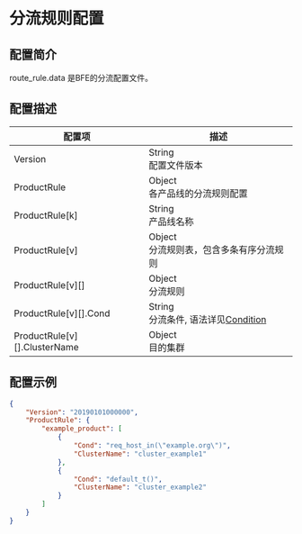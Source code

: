 # 分流规则配置

## 配置简介

route_rule.data 是BFE的分流配置文件。

## 配置描述

| 配置项                       | 描述                                                       |
| ---------------------------- | ---------------------------------------------------------- |
| Version                      | String<br>配置文件版本                                     |
| ProductRule                  | Object<br>各产品线的分流规则配置                           |
| ProductRule[k]               | String<br>产品线名称                                       |
| ProductRule[v]               | Object<br>分流规则表，包含多条有序分流规则                 |
| ProductRule[v][]             | Object<br>分流规则                                         |
| ProductRule[v][].Cond        | String<br>分流条件, 语法详见[Condition](../../condition/condition_grammar.md) |
| ProductRule[v][].ClusterName | Object<br>目的集群                                         |

## 配置示例

```json
{
    "Version": "20190101000000",
    "ProductRule": {
        "example_product": [
            {
                "Cond": "req_host_in(\"example.org\")",
                "ClusterName": "cluster_example1"
            },
            {
                "Cond": "default_t()",
                "ClusterName": "cluster_example2"
            }
        ]
    }
}
```
